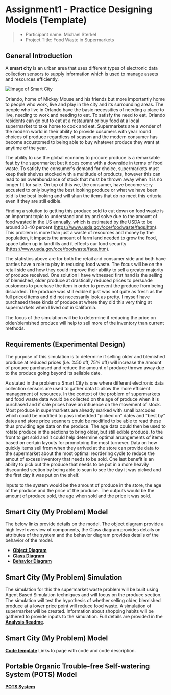 # Assignment1 - Practice Designing Models (Template)

> * Participant name: Michael Sterkel 
> * Project Title: Food Waste in Supermarkets 

## General Introduction

A **smart city** is an urban area that uses different types of electronic data collection sensors to supply information which is used to manage assets and resources efficiently.

![Image of Smart City](images/smartcity.png)

Orlando, home of Mickey Mouse and his friends but more importantly home to people who work, live and play in the city and its surrounding areas.  The people who live in Orlando have the basic necessities of needing a place to live, needing to work and needing to eat.  To satisfy the need to eat, Orlando residents can go out to eat at a restaurant or buy food at a local supermarket to take home to cook and eat.  Supermarkets are a wonder of the modern world in their ability to provide cosumers with year round choices of produce regardless of season and the modern consumer has become accustomed to being able to buy whatever produce they want at anytime of the year. 

The ability to use the global economy to procure produce is a remarkable feat by the supermarket but it does come with a downside in terms of food waste.  To satisfy the consumer's demand for choice, supermarkets must keep their shelves stocked with a multitude of products, however this can lead to an overabundance of stock that must be thrown away when it is no longer fit for sale.   On top of this we, the consumer, have become very accusted to only buying the best looking produce or what we have been told is the best looking and will shun the items that do no meet this criteria even if they are still edible.  

Finding a solution to getting this produce sold to cut down on food waste is an important topic to understand and try and solve due to the amount of food wasted in the US annually, which is estimated by the USDA to be around 30-40 percent (https://www.usda.gov/oce/foodwaste/faqs.htm).  This problem is more than just a waste of resources and money by the population, it impacts the amount of farm land needed to grow the food, space taken up in landfills and it effects our food security (https://www.usda.gov/oce/foodwaste/faqs.htm).

The statistics above are for both the retail and consumer side and both have parties have a role to play in reducing food waste.  The focus will be on the retail side and how they could improve their ability to sell a greater majority of produce received.  One solution I have witnessed first hand is the selling of blemished, older produce at drastically reduced prices to persuade customers to purchase the item in order to prevent the produce from being discarded.  The produce was still edible it just was not quite as fresh as the full priced items and did not necessarily look as pretty. I myself have purchased these kinds of produce at where they did this very thing at  supermarkets when I lived out in California.

The focus of the simulation will be to determine if reducing the price on older/blemished produce will help to sell more of the inventory than current methods.

## Requirements (Experimental Design)

The purpose of this simulation is to determine if selling older and blemished produce at reduced prices (i.e. %50 off, 75% off) will increase the amount of produce purchased and reduce the amount of produce thrown away due to the produce going beyond its sellable date.

As stated in the problem a Smart City is one where different electronic data collection sensors are used to gather data to allow the more efficient management of resources.  In the context of the problem of supermarkets and food waste data would be collected on the age of produce when it is purchased and if sale prices have an influence on the movement of stock.  Most produce in supermarkets are already marked with small barcodes which could be modified to pass imbedded "picked on" dates and "best by" dates and store price scanners could be modified to be able to read these thus providing age data on the produce.  The age data could then be used to rotate produce in the sections to bring older, but still edible produce, to the front to get sold and it could help determine optimal arrangements of items based on certain layouts for promotoing the most turnover.  Data on how quickly items sell from when they arrived at the store can provide data to the supermarket about the most optimal reordering cycle to reduce the amout of excess inventory that needs to be sold.  One last benefit is an ability to pick out the produce that needs to be put in a more heavily discounted section by being able to scan to see the day it was picked and the first day it was put on the shelf.

Inputs to the system would be the amount of produce in the store, the age of the produce and the price of the produce.  The outputs would be the amount of produce sold, the age when sold and the price it was sold.


## Smart City (My Problem) Model

The below links provide details on the model.  The object diagram provide a high level overview of components, the Class diagram provides details on attributes of the system and the behavior diagram provides details of the behavior of the model.

* [**Object Diagram**](model/object_diagram.md)
* [**Class Diagram**](model/class_diagram.md)
* [**Behavior Diagram**](model/behavior_diagram.md) 


## Smart City (My Problem) Simulation

The simulation for this the supermarket waste problem will be built using Agent Based Simulation techniques and will focus on the produce section.  The simulation will test the hypothesis of whether selling older, blemished produce at a lower price point will reduce food waste. A simulation of supermarket will be created.  Information about shopping habits will be gathered to provide inputs to the simulation.  Full details are provided in the [**Analysis Readme**](analysis/SupermarketFoodWaste.md).


## Smart City (My Problem) Model
[**Code template**](code/README.md) Links to page with code and code description.

## **P**ortable **O**rganic **T**rouble-free **S**elf-watering System (**POTS**) Model
 [**POTS System**](code/POTS_system/README.md) 
 
